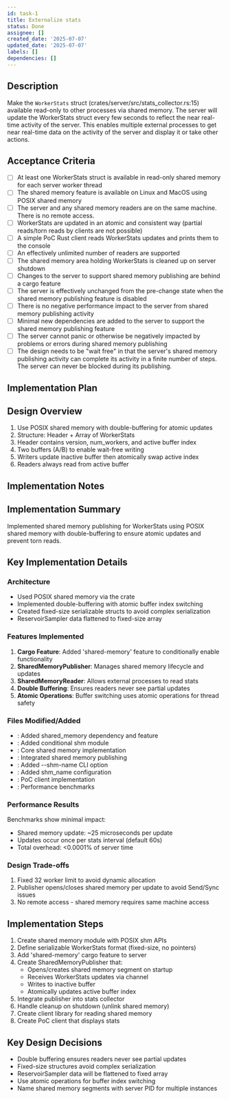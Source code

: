 ```yaml
---
id: task-1
title: Externalize stats
status: Done
assignee: []
created_date: '2025-07-07'
updated_date: '2025-07-07'
labels: []
dependencies: []
---
```


## Description

Make the `WorkerStats` struct (crates/server/src/stats_collector.rs:15) available read-only to other processes 
via shared memory. The server will update the WorkerStats struct every few seconds to reflect the near real-time
activity of the server. This enables multiple external processes to get near real-time data on the activity of the 
server and display it or take other actions.

## Acceptance Criteria

- [ ] At least one WorkerStats struct is available in read-only shared memory for each server worker thread
- [ ] The shared memory feature is available on Linux and MacOS using POSIX shared memory
- [ ] The server and any shared memory readers are on the same machine. There is no remote access.
- [ ] WorkerStats are updated in an atomic and consistent way (partial reads/torn reads by clients are not possible)
- [ ] A simple PoC Rust client reads WorkerStats updates and prints them to the console
- [ ] An effectively unlimited number of readers are supported
- [ ] The shared memory area holding WorkerStats is cleaned up on server shutdown
- [ ] Changes to the server to support shared memory publishing are behind a cargo feature
- [ ] The server is effectively unchanged from the pre-change state when the shared memory publishing feature is disabled
- [ ] There is no negative performance impact to the server from shared memory publishing activity 
- [ ] Minimal new dependencies are added to the server to support the shared memory publishing feature
- [ ] The server cannot panic or otherwise be negatively impacted by problems or errors during shared memory publishing 
- [ ] The design needs to be "wait free" in that the server's shared memory publishing activity can complete its 
      activity in a finite number of steps. The server can never be blocked during its publishing.

## Implementation Plan

## Design Overview

1. Use POSIX shared memory with double-buffering for atomic updates
2. Structure: Header + Array of WorkerStats 
3. Header contains version, num_workers, and active buffer index
4. Two buffers (A/B) to enable wait-free writing
5. Writers update inactive buffer then atomically swap active index
6. Readers always read from active buffer


## Implementation Notes

## Implementation Summary

Implemented shared memory publishing for WorkerStats using POSIX shared memory with double-buffering to ensure atomic updates and prevent torn reads.

## Key Implementation Details

### Architecture
- Used POSIX shared memory via the  crate
- Implemented double-buffering with atomic buffer index switching
- Created fixed-size serializable structs to avoid complex serialization
- ReservoirSampler data flattened to fixed-size array

### Features Implemented
1. **Cargo Feature**: Added 'shared-memory' feature to conditionally enable functionality
2. **SharedMemoryPublisher**: Manages shared memory lifecycle and updates
3. **SharedMemoryReader**: Allows external processes to read stats
4. **Double Buffering**: Ensures readers never see partial updates
5. **Atomic Operations**: Buffer switching uses atomic operations for thread safety

### Files Modified/Added
- : Added shared_memory dependency and feature
- : Added conditional shm module
- : Core shared memory implementation
- : Integrated shared memory publishing
- : Added --shm-name CLI option
- : Added shm_name configuration
- : PoC client implementation
- : Performance benchmarks

### Performance Results
Benchmarks show minimal impact:
- Shared memory update: ~25 microseconds per update
- Updates occur once per stats interval (default 60s)
- Total overhead: <0.0001% of server time

### Design Trade-offs
1. Fixed 32 worker limit to avoid dynamic allocation
2. Publisher opens/closes shared memory per update to avoid Send/Sync issues
3. No remote access - shared memory requires same machine access
## Implementation Steps

1. Create shared memory module with POSIX shm APIs
2. Define serializable WorkerStats format (fixed-size, no pointers)
3. Add 'shared-memory' cargo feature to server
4. Create SharedMemoryPublisher that:
   - Opens/creates shared memory segment on startup
   - Receives WorkerStats updates via channel
   - Writes to inactive buffer
   - Atomically updates active buffer index
5. Integrate publisher into stats collector
6. Handle cleanup on shutdown (unlink shared memory)
7. Create client library for reading shared memory
8. Create PoC client that displays stats

## Key Design Decisions

- Double buffering ensures readers never see partial updates
- Fixed-size structures avoid complex serialization
- ReservoirSampler data will be flattened to fixed array
- Use atomic operations for buffer index switching
- Name shared memory segments with server PID for multiple instances
